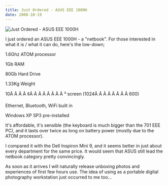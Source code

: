 ```yaml
---
title: Just Ordered - ASUS EEE 1000H
date: 2008-10-19
---
```


![Just Ordered - ASUS EEE 1000H](https://source.unsplash.com/_nRpqIBM40Q/1600x900)

I just ordered an ASUS EEE 1000H - a "netbook". For those interested in what it is / what it can do, here's the low-down;

1.6Ghz ATOM processor

1Gb RAM

80Gb Hard Drive

1.33Kg Weight

10Ã Ã Ã Ã ¢Ã Ã Ã Ã Ã Ã Ã Ã ³ screen (1024Ã Ã Ã Ã Ã Ã Ã Ã 600)

Ethernet, Bluetooth, WiFi built in

Windows XP SP3 pre-installed

It's affordable, it's sensible (the keyboard is much bigger than the 701 EEE PC), and it lasts over twice as long on battery power (mostly due to the ATOM processor).

I compared it with the Dell Inspiron Mini 9, and it seems better in just about every department for the same price. It would seem that ASUS still lead the netbook category pretty convincingly.

As soon as it arrives I will naturally release unboxing photos and experiences of first few hours use. The idea of using as a portable digital photography workstation just occurred to me too...